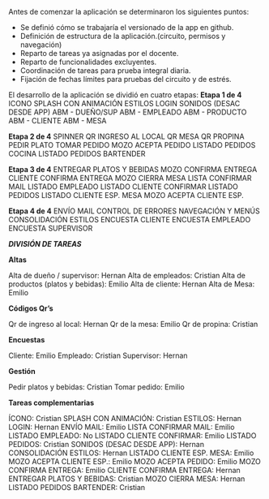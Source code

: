 
Antes de comenzar la aplicación se determinaron los siguientes puntos:
 - Se definió cómo se trabajaría el versionado de la app en github. 
 - Definición de estructura de la aplicación.(circuito, permisos y navegación)
 - Reparto de tareas ya asignadas por el docente.
 - Reparto de funcionalidades excluyentes.
 - Coordinación de tareas para prueba integral diaria.
 - Fijación de fechas límites para pruebas del circuito y de estrés.

El desarrollo de la aplicación se dividió en cuatro etapas:
**Etapa 1 de 4**
ICONO
SPLASH CON ANIMACIÓN
ESTILOS
LOGIN
SONIDOS (DESAC DESDE APP)
ABM - DUEÑO/SUP
ABM - EMPLEADO
ABM - PRODUCTO
ABM - CLIENTE
ABM - MESA

**Etapa 2 de 4**
SPINNER
QR INGRESO AL LOCAL
QR MESA
QR PROPINA
PEDIR PLATO
TOMAR PEDIDO
MOZO ACEPTA PEDIDO
LISTADO PEDIDOS COCINA
LISTADO PEDIDOS BARTENDER

**Etapa 3 de 4**
ENTREGAR PLATOS Y BEBIDAS
MOZO CONFIRMA ENTREGA
CLIENTE CONFIRMA ENTREGA
MOZO CIERRA MESA
LISTA CONFIRMAR MAIL
LISTADO EMPLEADO
LISTADO CLIENTE CONFIRMAR
LISTADO PEDIDOS
LISTADO CLIENTE ESP. MESA
MOZO ACEPTA CLIENTE ESP.

**Etapa 4 de 4**
ENVÍO MAIL
CONTROL DE ERRORES
NAVEGACIÓN Y MENÚS
CONSOLIDACIÓN ESTILOS
ENCUESTA CLIENTE
ENCUESTA EMPLEADO
ENCUESTA SUPERVISOR

***DIVISIÓN DE TAREAS***

**Altas**

Alta de dueño / supervisor: Hernan
Alta de empleados: Cristian
Alta de productos (platos y bebidas): Emilio
Alta de cliente: Hernan
Alta de Mesa: Emilio

**Códigos Qr’s**

Qr de ingreso al local: Hernan
Qr de la mesa: Emilio
Qr de propina: Cristian

**Encuestas**

Cliente: Emilio
Empleado: Cristian
Supervisor: Hernan

**Gestión**

Pedir platos y bebidas: Cristian
Tomar pedido: Emilio

**Tareas complementarias**

ÍCONO: Cristian
SPLASH CON ANIMACIÓN: Cristian
ESTILOS: Hernan
LOGIN: Hernan
ENVÍO MAIL: Emilio
LISTA CONFIRMAR MAIL: Emilio
LISTADO EMPLEADO: No
LISTADO CLIENTE CONFIRMAR: Emilio
LISTADO PEDIDOS: Cristian
SONIDOS (DESAC DESDE APP): Hernan
CONSOLIDACIÓN ESTILOS: Hernan
LISTADO CLIENTE ESP. MESA: Emilio
MOZO ACEPTA CLIENTE ESP.: Emilio
MOZO ACEPTA PEDIDO: Emilio
MOZO CONFIRMA ENTREGA: Emilio
CLIENTE CONFIRMA ENTREGA: Hernan
ENTREGAR PLATOS Y BEBIDAS: Cristian
MOZO CIERRA MESA: Hernan
LISTADO PEDIDOS BARTENDER: Cristian
